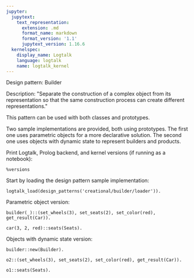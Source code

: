 ```yaml
---
jupyter:
  jupytext:
    text_representation:
      extension: .md
      format_name: markdown
      format_version: '1.1'
      jupytext_version: 1.16.6
  kernelspec:
    display_name: Logtalk
    language: logtalk
    name: logtalk_kernel
---
```


<!--
________________________________________________________________________

This file is part of Logtalk <https://logtalk.org/>  
SPDX-FileCopyrightText: 1998-2025 Paulo Moura <pmoura@logtalk.org>  
SPDX-License-Identifier: Apache-2.0

Licensed under the Apache License, Version 2.0 (the "License");
you may not use this file except in compliance with the License.
You may obtain a copy of the License at

    http://www.apache.org/licenses/LICENSE-2.0

Unless required by applicable law or agreed to in writing, software
distributed under the License is distributed on an "AS IS" BASIS,
WITHOUT WARRANTIES OR CONDITIONS OF ANY KIND, either express or implied.
See the License for the specific language governing permissions and
limitations under the License.
________________________________________________________________________
-->

Design pattern:
	Builder

Description:
	"Separate the construction of a complex object from its
	representation so that the same construction process can
	create different representations."

This pattern can be used with both classes and prototypes.

Two sample implementations are provided, both using prototypes. The first
one uses parametric objects for a more declarative solution. The second
one uses objects with dynamic state to represent builders and products.

Print Logtalk, Prolog backend, and kernel versions (if running as a notebook):

```logtalk
%versions
```

Start by loading the design pattern sample implementation:

```logtalk
logtalk_load(design_patterns('creational/builder/loader')).
```

Parametric object version:

```logtalk
builder(_)::(set_wheels(3), set_seats(2), set_color(red), get_result(Car)).
```

<!--
Car = car(3, 2, red).
-->

```logtalk
car(3, 2, red)::seats(Seats).
```

<!--
Seats = 2.
-->

Objects with dynamic state version:

```logtalk
builder::new(Builder).
```

<!--
Builder = o2.
-->

```logtalk
o2::(set_wheels(3), set_seats(2), set_color(red), get_result(Car)).
```

<!--
Car = o1.
-->

```logtalk
o1::seats(Seats).
```

<!--
Seats = 2.
-->
